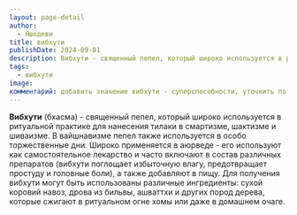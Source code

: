 ```yaml
---
layout: page-detail
author:
  - Яшодеви
title: вибхути
publishDate: 2024-09-01
description: Вибхути - священный пепел, который широко используется в ритуальной практике для нанесения тилаки в смартизме, шактизме и шиваизме. В вайшнавизме пепел также используется в особо торжественные дни.
tags:
  - вибхути
image: 
комментарий: добавить значение вибхути - суперспособности, уточнить по поводу термина бхасма
---
```

**Вибхути** (бхасма) - священный пепел, который широко используется в ритуальной практике для нанесения тилаки в смартизме, шактизме и шиваизме. В вайшнавизме пепел также используется в особо торжественные дни. Широко применяется в аюрведе - его используют как самостоятельное лекарство и часто включают в состав различных препаратов (вибхути поглощает избыточную влагу, предотвращает простуду и головные боли), а также добавляют в пищу. Для получения вибхути могут быть использованы различные ингредиенты: сухой коровий навоз, дрова из бильвы, ашваттхи и других пород дерева, которые сжигают в ритуальном огне хомы или даже в домашнем очаге.

